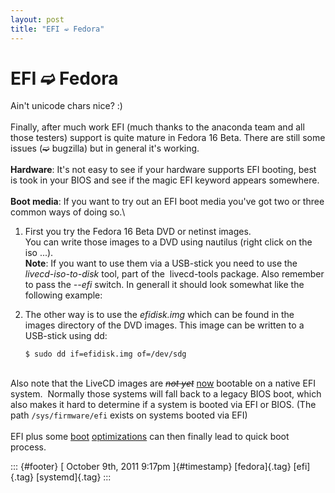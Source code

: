 ```yaml
---
layout: post
title: "EFI ➫ Fedora"
---
```



EFI ➫ Fedora
============

Ain't unicode chars nice? :)\
\
Finally, after much work EFI (much thanks to the anaconda team and all
those testers) support is quite mature in Fedora 16 Beta. There are
still some issues (➫ bugzilla) but in general it's working.\
\
**Hardware**: It's not easy to see if your hardware supports EFI
booting, best is took in your BIOS and see if the magic EFI keyword
appears somewhere.\
\
**Boot media**: If you want to try out an EFI boot media you've got two
or three common ways of doing so.\

1.  First you try the Fedora 16 Beta DVD or netinst images.\
    You can write those images to a DVD using nautilus (right click on
    the iso ...).\
    **Note**: If you want to use them via a USB-stick you need to use
    the *livecd-iso-to-disk* tool, part of the  livecd-tools package.
    Also remember to pass the *--efi* switch. In generall it should look
    somewhat like the following example:
2.  The other way is to use the *efidisk.img* which can be found in the
    images directory of the DVD images. This image can be written to a
    USB-stick using dd:

        $ sudo dd if=efidisk.img of=/dev/sdg

\
Also note that the LiveCD images are ~~*not yet*~~
[now](http://dummdida.blogspot.com/2011/10/update-on-efi-and-fedora-16-live-images.html)
bootable on a native EFI system.  Normally those systems will fall back
to a legacy BIOS boot, which also makes it hard to determine if a system
is booted via EFI or BIOS. (The path `/sys/firmware/efi` exists on
systems booted via EFI)\
\
EFI plus some [boot](http://www.freedesktop.org/wiki/Software/systemd)
[optimizations](http://www.harald-hoyer.de/personal/blog/fedora-15-8-services-you-can-most-likely-disable)
can then finally lead to quick boot process.

::: {#footer}
[ October 9th, 2011 9:17pm ]{#timestamp} [fedora]{.tag} [efi]{.tag}
[systemd]{.tag}
:::
